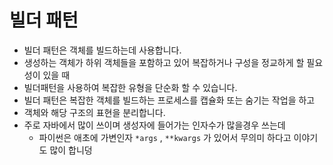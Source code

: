 # 빌더 패턴

- 빌더 패턴은 객체를 빌드하는데 사용합니다.
- 생성하는 객체가 하위 객체들을 포함하고 있어 복잡하거나 구성을 정교하게 할 필요성이 있을 때
- 빌더패턴을 사용하여 복잡한 유형을 단순화 할 수 있습니다.
- 빌더 패턴은 복잡한 객체를 빌드하는 프로세스를 캡슐화 또는 숨기는 작업을 하고
- 객체와 해당 구조의 표현을 분리합니다.
- 주로 자바에서 많이 쓰이며 생성자에 들어가는 인자수가 많을경우 쓰는데
    - 파이썬은 애초에 가변인자 `*args` , `**kwargs` 가 있어서 무의미 하다고 이야기도 많이 합니덩
